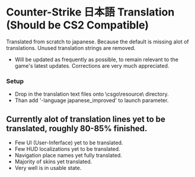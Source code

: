 # Counter-Strike 日本語 Translation (Should be CS2 Compatible)
Translated from scratch to japanese. Because the default is missing alot of translations.
Unused translation strings are removed.
   - Will be updated as frequently as possible, to remain relevant to the game's latest updates. Corrections are very much appreciated.

### Setup
   - Drop in the translation text files onto \csgo\resource\ directory.
   - Than add '-language japanese_improved' to launch parameter.

## Currently alot of translation lines yet to be translated, roughly 80-85% finished.
   - Few UI (User-Inferface) yet to be translated.
   - Few HUD localizations yet to be translated.
   - Navigation place names yet fully translated.
   - Majority of skins yet translated.
   - Very well is in usable state.
